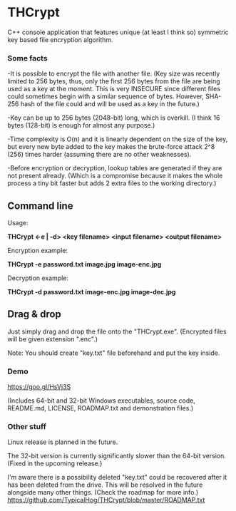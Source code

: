 # THCrypt
C++ console application that features unique (at least I think so) symmetric key based file encryption algorithm.

### Some facts
-It is possible to encrypt the file with another file. (Key size was recently limited to 256 bytes, thus, only the first 256 bytes from the file are being used as a key at the moment. This is very INSECURE since different files could sometimes begin with a similar sequence of bytes. However, SHA-256 hash of the file could and will be used as a key in the future.)

-Key can be up to 256 bytes (2048-bit) long, which is overkill. (I think 16 bytes (128-bit) is enough for almost any purpose.)

-Time complexity is O(n) and it is linearly dependent on the size of the key, but every new byte added to the key makes the brute-force attack 2^8 (256) times harder (assuming there are no other weaknesses).

-Before encryption or decryption, lookup tables are generated if they are not present already. (Which is a compromise because it makes the whole process a tiny bit faster but adds 2 extra files to the working directory.)

## Command line
Usage:

**THCrypt \<-e | -d\> \<key filename\> \<input filename\> \<output filename\>**

Encryption example:

**THCrypt -e password.txt image.jpg image-enc.jpg**

Decryption example:

**THCrypt -d password.txt image-enc.jpg image-dec.jpg**

## Drag & drop
Just simply drag and drop the file onto the "THCrypt.exe". (Encrypted files will be given extension ".enc".)

Note: You should create "key.txt" file beforehand and put the key inside.

### Demo
https://goo.gl/HsVj3S

(Includes 64-bit and 32-bit Windows executables, source code, README.md, LICENSE, ROADMAP.txt and demonstration files.)

### Other stuff

Linux release is planned in the future.

The 32-bit version is currently significantly slower than the 64-bit version. (Fixed in the upcoming release.)

I'm aware there is a possibility deleted "key.txt" could be recovered after it has been deleted from the drive.
This will be resolved in the future alongside many other things. (Check the roadmap for more info.)
https://github.com/TypicalHog/THCrypt/blob/master/ROADMAP.txt
